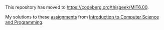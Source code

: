 This repository has moved to <https://codeberg.org/thisgeek/MIT6.00>.

My solutions to these [assignments][2] from [Introduction to Computer
Science and Programming][1].

[1]: http://ocw.mit.edu/courses/electrical-engineering-and-computer-science/6-00-introduction-to-computer-science-and-programming-fall-2008/
[2]: http://ocw.mit.edu/courses/electrical-engineering-and-computer-science/6-00-introduction-to-computer-science-and-programming-fall-2008/assignments/
